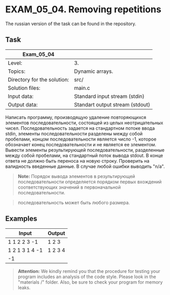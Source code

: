 # EXAM_05_04. Removing repetitions

The russian version of the task can be found in the repository.

## Task

| Exam_05_04                  |                                 |
| --------------------------- | ------------------------------- |
| Level:                      | 3.                              |
| Topics:                     | Dynamic arrays.                 |
| Directory for the solution: | src/                            |
| Solution files:             | main.c                          |
| Input data:                 | Standard input stream (stdin)   |
| Output data:                | Standart output stream (stdout) |

Написать программу, производящую удаление повторяющихся элементов последовательности, состоящей из целых неотрицательных чисел. Последовательность задается на стандартном потоке ввода stdin, элементы последовательности разделены между собой пробелами, концом последовательности является число -1, которое обозначает конец последовательности и не является ее злементом. Вывести элементы результирующей последовательности, разделенные между собой пробелами, на стандартный поток вывода stdout. В конце ответа не должно быть переноса на новую строку. Проверить на валидность введенные данные. В случае любой ошибки выводить "n/a".

> **Note:** Порядок вывода элементов в результирующей последовательности определяется порядком первых вхождений соответствующих значений в первоначальной последовательности.

> последовательность может быть любого размера.

## Examples

| Input          | Output  |
| -------------- | ------- |
| 1 1 2 2 3 -1   | 1 2 3   |
| 1 2 1 3 1 4 -1 | 1 2 3 4 |
| -1             |         |

> **Attention:** We kindly remind you that the procedure for testing your program includes an analysis of the code style. Please look in the "materials /" folder. Also, be sure to check your program for memory leaks.
